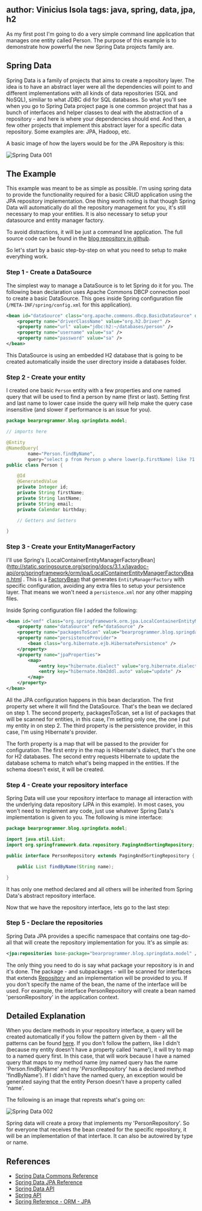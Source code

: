 author: Vinicius Isola
tags: java, spring, data, jpa, h2
----------
As my first post I'm going to do a very simple command line application that manages one entity called Person. The purpose of this example is to demonstrate how powerful the new Spring Data projects family are.

<!-- more -->

## Spring Data

Spring Data is a family of projects that aims to create a repository layer. The idea is to have an abstract layer were all the dependencies will point to and different implementations with all kinds of data repositories (SQL and NoSQL), similiar to what JDBC did for SQL databases. So what you'll see when you go to Spring Data project page is one common project that has a bunch of interfaces and helper classes to deal with the abstraction of a repository - and here is where your dependencies should end. And then, a few other projects that implement this abstract layer for a specific data repository. Some examples are: JPA, Hadoop, etc.

A basic image of how the layers would be for the JPA Repository is this:

![Spring Data 001](/img/blog/spring-data-001.png)

## The Example

This example was meant to be as simple as possible. I'm using spring data to provide the functionality required for a basic CRUD application using the JPA repository implementation. One thing worth noting is that though Spring Data will automatically do all the repository management for you, it's still necessary to map your entities. It is also necessary to setup your datasource and entity manager factory.

To avoid distractions, it will be just a command line application. The full source code can be found in the [blog repository in github](https://github.com/visola/bearprogrammer-examples).

So let's start by a basic step-by-step on what you need to setup to make everything work.

### Step 1 - Create a DataSource

The simplest way to manage a DataSource is to let Spring do it for you. The following bean declaration uses Apache Commons DBCP connection pool to create a basic DataSource. This goes inside Spring configuration file (`/META-INF/spring/config.xml` for this application).

```xml
<bean id="dataSource" class="org.apache.commons.dbcp.BasicDataSource" destroy-method="close">
	<property name="driverClassName" value="org.h2.Driver" />
	<property name="url" value="jdbc:h2:~/databases/person" />
	<property name="username" value="sa" />
	<property name="password" value="sa" />
</bean>
```

This DataSource is using an embedded H2 database that is going to be created automatically inside the user directory inside a databases folder.

### Step 2 - Create your entity

I created one basic <code>Person</code> entity with a few properties and one named query that will be used to find a person by name (first or last). Setting first and last name to lower case inside the query will help make the query case insensitive (and slower if performance is an issue for you).

```java
package bearprogrammer.blog.springdata.model;

// imports here

@Entity
@NamedQuery(
		name="Person.findByName",
		query="select p from Person p where lower(p.firstName) like ?1 or lower(p.lastName) like ?1")
public class Person {

	@Id
	@GeneratedValue
	private Integer id;
	private String firstName;
	private String lastName;
	private String email;
	private Calendar birthday;

	// Getters and Setters

}
```

### Step 3 - Create your EntityManagerFactory

I'll use Spring's [LocalContainerEntityManagerFactoryBean](http://static.springsource.org/spring/docs/3.1.x/javadoc-api/org/springframework/orm/jpa/LocalContainerEntityManagerFactoryBean.html . This is a [FactoryBean](http://static.springsource.org/spring/docs/3.1.x/javadoc-api/org/springframework/beans/factory/FactoryBean.html) that generates `EntityManagerFactory` with specific configuration, avoiding any extra files to setup your persistence layer. That means we won't need a `persistence.xml` nor any other mapping files.

Inside Spring configuration file I added the following:

```xml
<bean id="emf" class="org.springframework.orm.jpa.LocalContainerEntityManagerFactoryBean">
	<property name="dataSource" ref="dataSource" />
	<property name="packagesToScan" value="bearprogrammer.blog.springdata.model" />
	<property name="persistenceProvider">
		<bean class="org.hibernate.ejb.HibernatePersistence" />
	</property>
	<property name="jpaProperties">
		<map>
			<entry key="hibernate.dialect" value="org.hibernate.dialect.H2Dialect" />
			<entry key="hibernate.hbm2ddl.auto" value="update" />
		</map>
	</property>
</bean>
```

All the JPA configuration happens in this bean declaration. The first property set where it will find the DataSource. That's the bean we declared on step 1. The second property, packagesToScan, set a list of packages that will be scanned for entities, in this case, I'm setting only one, the one I put my entity in on step 2. The third property is the persistence provider, in this case, I'm using Hibernate's provider.

The forth property is a map that will be passed to the provider for configuration. The first entry in the map is Hibernate's dialect, that's the one for H2 databases. The second entry requests Hibernate to update the database schema to match what's being mapped in the entities. If the schema doesn't exist, it will be created.

### Step 4 - Create your repository interface

Spring Data will use your repository interface to manage all interaction with the underlying data repository (JPA in this example). In most cases, you won't need to implement any code, just use whatever Spring Data's implementation is given to you. The following is mine interface:

```java
package bearprogrammer.blog.springdata.model;

import java.util.List;
import org.springframework.data.repository.PagingAndSortingRepository;

public interface PersonRepository extends PagingAndSortingRepository {

	public List findByName(String name);

}
```

It has only one method declared and all others will be inherited from Spring Data's abstract repository interface.

Now that we have the repository interface, lets go to the last step:

### Step 5 - Declare the repositories

Spring Data JPA provides a specific namespace that contains one tag-do-all that will create the repository implementation for you. It's as simple as:

```xml
<jpa:repositories base-package="bearprogrammer.blog.springdata.model" />
```

The only thing you need to do is say what package your repository is in and it's done. The package - and subpackages - will be scanned for interfaces that extends [Repository](http://static.springsource.org/spring-data/data-commons/docs/current/api/org/springframework/data/repository/Repository.html) and an implementation will be provided to you. If you don't specify the name of the bean, the name of the interface will be used. For example, the interface PersonRepository will create a bean named 'personRepository' in the application context.

## Detailed Explanation

When you declare methods in your repository interface, a query will be created automatically if you follow the pattern given by them - all the patterns can be found [here](http://static.springsource.org/spring-data/data-jpa/docs/current/reference/html/#jpa.query-methods). If you don't follow the pattern, like I didn't (because my entity doesn't have a property called 'name'), it will try to map to a named query first. In this case, that will work because I have a named query that maps to my method name (my named query has the name 'Person.findByName' and my '*Person*Repository' has a declared method 'findByName'). If I didn't have the named query, an exception would be generated saying that the entity Person doesn't have a property called 'name'.

The following is an image that represts what's going on:

![Spring Data 002](/img/blog/spring-data-002.png)

Spring data will create a proxy that implements my 'PersonRepository'. So for everyone that receives the bean created for the specific repository, it will be an implementation of that interface. It can also be autowired by type or name.

## References

- [Spring Data Commons Reference](http://static.springsource.org/spring-data/data-commons/docs/current/reference/html/)
- [Spring Data JPA Reference](http://static.springsource.org/spring-data/data-jpa/docs/current/reference/html/)
- [Spring Data API](http://static.springsource.org/spring-data/data-commons/docs/current/api/)
- [Spring API](http://static.springsource.org/spring/docs/current/javadoc-api/)
- [Spring Reference - ORM - JPA](http://static.springsource.org/spring/docs/current/spring-framework-reference/html/orm.html#orm-jpa)
